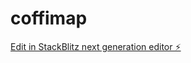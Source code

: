 # coffimap

[Edit in StackBlitz next generation editor ⚡️](https://stackblitz.com/~/github.com/alberto-glitech/coffimap)